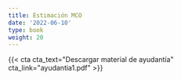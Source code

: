 ```yaml
---
title: Estimación MCO
date: '2022-06-10'
type: book
weight: 20
---
```

{{< cta cta_text="Descargar material de ayudantía" cta_link="ayudantia1.pdf" >}}